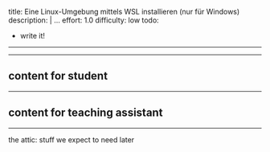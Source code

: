 title: Eine Linux-Umgebung mittels WSL installieren (nur für Windows)
description: |
  ...
effort: 1.0
difficulty: low
todo: 
  - write it!
---
---
content for student
---
---
content for teaching assistant
---
---
the attic: stuff we expect to need later